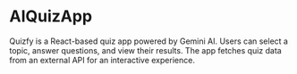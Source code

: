 # AIQuizApp
 Quizfy is a React-based quiz app powered by Gemini AI. Users can select a topic, answer questions, and view their results. The app fetches quiz data from an external API for an interactive experience.
